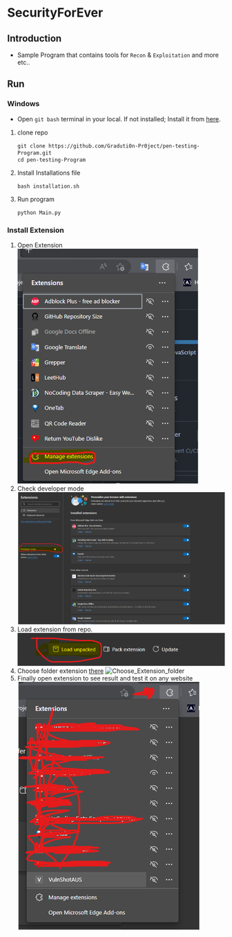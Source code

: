 # SecurityForEver

## Introduction

- Sample Program that contains tools for `Recon` & `Exploitation` and more etc..

## Run

### Windows

- Open `git bash` terminal in your local. If not installed; Install it from [here](https://github.com/git-for-windows/git/releases/download/v2.41.0.windows.1/Git-2.41.0-64-bit.exe).

1. clone repo

    ```shell
    git clone https://github.com/Graduti0n-Pr0ject/pen-testing-Program.git
    cd pen-testing-Program
    ```
   
2. Install Installations file

    ```shell
    bash installation.sh
    ```

3. Run program

    ```shell
    python Main.py
    ```
### Install Extension

1. Open Extension
![open_Extension](./assets/Project_Images/1-Open_extensions.png)
2. Check developer mode
![check_developer_mode](./assets/Project_Images/2-check_developer_mode.png)
3. Load extension from repo.
![Load_extension](./assets/Project_Images/3-Load_extensions_files.png)
4. Choose folder extension [there](./extension/VulnShotAUS)
![Choose_Extension_folder](./assets/Project_Images/4-Open_extensions.png)
5. Finally open extension to see result and test it on any website
![open_extension_from_webbrowser](./assets/Project_Images/5-open-extension.png)